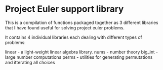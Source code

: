 # Project Euler support library

This is a compilation of functions packaged together as 3 different libraries that I have found useful for solving project euler problems.

It contains 4 individual libraries each dealing with different types of problems:

linear - a light-weight linear algebra library.
nums - number theory 
big_int - large number computations
perms - utilities for generating permutations and itterating all choices
